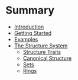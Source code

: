 # Summary

- [Introduction](./introduction.md)
- [Getting Started](./getting_started.md)
- [Examples](./examples.md)
- [The Structure System](./structure/root.md)
  - [Structure Traits](./structure/structure.md)
  - [Canonical Structure](./structure/canonical.md)
  <!-- - [Morphisms](./structure/morphism.md) -->
  - [Sets](./structure/sets.md)
  - [Rings](./structure/rings.md)
<!-- - [Combinatorics]()
- - [Number Partitions]()
- - [Number Compositions]()
- - [Set Partitions]()
- - [Set Compositions]()
- [Linear Algebra]()
- - [Vectors and Matrices]()
- - [Reduction]()
- - [Lattices]()
- - [LLL]()
- [Polynomials]()
- - [Univariate Polynomials]()
- - [Multivariate Polynomials]()
- - [Factoring]()
- - [Ideals]()
- [Algebraic Numbers]()
- - [Isolated Real Roots]()
- - [Isolated Complex Roots]()
- - [Rings of Algebraic Integers]()
- - [Ideals]()
- [Groups]()
- - [Finite Groups]()
- - [Finitely Generated Groups]()
- - [Permutations]() -->